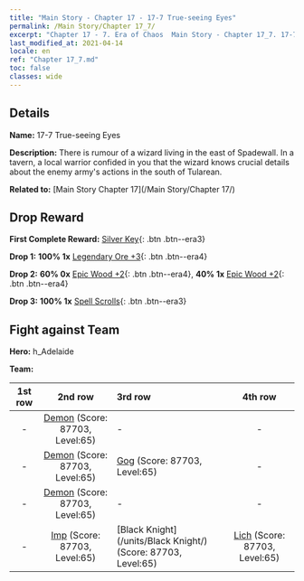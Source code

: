 ```yaml
---
title: "Main Story - Chapter 17 - 17-7 True-seeing Eyes"
permalink: /Main Story/Chapter 17_7/
excerpt: "Chapter 17 - 7. Era of Chaos  Main Story - Chapter 17_7. 17-7 True-seeing Eyes"
last_modified_at: 2021-04-14
locale: en
ref: "Chapter 17_7.md"
toc: false
classes: wide
---
```


## Details

 **Name:** 17-7 True-seeing Eyes

 **Description:** There is rumour of a wizard living in the east of Spadewall. In a tavern, a local warrior confided in you that the wizard knows crucial details about the enemy army's actions in the south of Tularean.

 **Related to:** [Main Story Chapter 17](/Main Story/Chapter 17/)

## Drop Reward

 **First Complete Reward:** [Silver Key](/Items/con_693/){: .btn .btn--era3}

 **Drop 1:** **100% 1x** [Legendary Ore +3](/Items/mat_54/){: .btn .btn--era4}

 **Drop 2:** **60% 0x** [Epic Wood +2](/Items/mat_48/){: .btn .btn--era4}, **40% 1x** [Epic Wood +2](/Items/mat_48/){: .btn .btn--era4}

 **Drop 3:** **100% 1x** [Spell Scrolls](/Items/con_694/){: .btn .btn--era3}


## Fight against Team
 **Hero:** h_Adelaide

 **Team:**


  | 1st row | 2nd row | 3rd row | 4th row |
  |:----:|:----:|:----|:----:|
  | - | [Demon](/units/Demon/) (Score: 87703, Level:65)  | - | - |
  | - | [Demon](/units/Demon/) (Score: 87703, Level:65)  | [Gog](/units/Gog/) (Score: 87703, Level:65)  | - |
  | - | [Demon](/units/Demon/) (Score: 87703, Level:65)  | - | - |
  | - | [Imp](/units/Imp/) (Score: 87703, Level:65)  | [Black Knight](/units/Black Knight/) (Score: 87703, Level:65)  | [Lich](/units/Lich/) (Score: 87703, Level:65)  |


